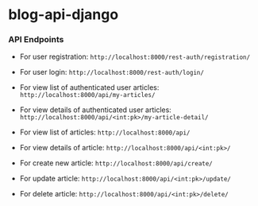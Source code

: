 # blog-api-django

### API Endpoints

- For user registration:
  `http://localhost:8000/rest-auth/registration/`

- For user login:
  `http://localhost:8000/rest-auth/login/`

- For view list of authenticated user articles:
  `http://localhost:8000/api/my-articles/`

- For view details of authenticated user articles:
  `http://localhost:8000/api/<int:pk>/my-article-detail/`

- For view list of articles:
  `http://localhost:8000/api/`

- For view details of article:
  `http://localhost:8000/api/<int:pk>/`
- For create new article:
  `http://localhost:8000/api/create/`
- For update article:
  `http://localhost:8000/api/<int:pk>/update/`
- For delete article:
  `http://localhost:8000/api/<int:pk>/delete/`
